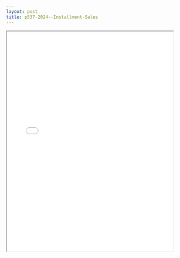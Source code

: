 ```yaml
---
layout: post
title: p537-2024--Installment-Sales
---
```


<div class="pdf-container">
<iframe src="/ea/assets/pdfs/p537-2024--Installment-Sales.pdf" height="600" width="90%" allowFullScreen="true"></iframe>
</div>

